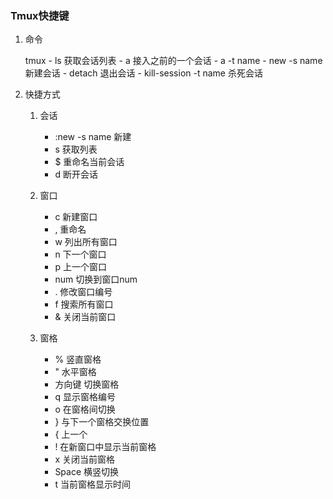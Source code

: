 
### Tmux快捷键

1. 命令

    tmux 
        - ls    获取会话列表
        - a     接入之前的一个会话
        - a -t name 
        - new -s name   新建会话
        - detach    退出会话
        - kill-session -t name 杀死会话

2. 快捷方式

    1. 会话
        - :new -s name 新建
        - s     获取列表
        - $     重命名当前会话
        - d     断开会话

    2. 窗口 
        - c     新建窗口
        - ,     重命名
        - w     列出所有窗口
        - n     下一个窗口
        - p     上一个窗口
        - num   切换到窗口num
        - .     修改窗口编号
        - f     搜索所有窗口
        - &     关闭当前窗口

    3. 窗格
        - %     竖直窗格
        - "     水平窗格
        - 方向键    切换窗格
        - q     显示窗格编号
        - o     在窗格间切换
        - }     与下一个窗格交换位置
        - {     上一个
        - !     在新窗口中显示当前窗格
        - x     关闭当前窗格
        - Space 横竖切换
        - t     当前窗格显示时间
